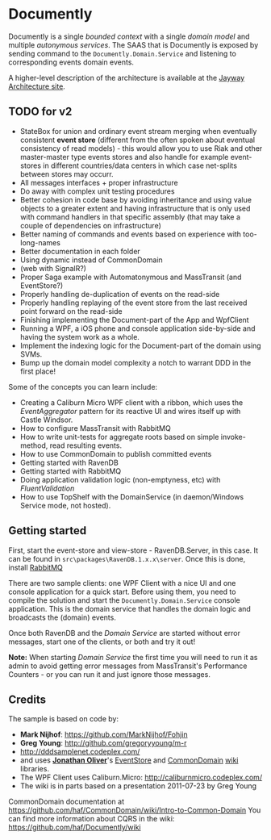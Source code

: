 # Documently

Documently is a single *bounded context* with a single *domain model* and multiple *autonymous services*. The SAAS that is Documently is exposed by sending command to the `Documently.Domain.Service` and listening to corresponding events domain events.

A higher-level description of the architecture is available at the [Jayway Architecture site](http://architecture.jayway.com).

## TODO for v2

 * StateBox for union and ordinary event stream merging when eventually consistent **event store** (different from the often spoken about eventual consistency of read models) - this would allow you to use Riak and other master-master type events stores and also handle for example event-stores in different countries/data centers in which case net-splits between stores may occurr.
 * All messages interfaces + proper infrastructure
 * Do away with complex unit testing procedures
 * Better cohesion in code base by avoiding inheritance and using value objects to a greater extent and having infrastructure that is only used with command handlers in that specific assembly (that may take a couple of dependencies on infrastructure)
 * Better naming of commands and events based on experience with too-long-names
 * Better documentation in each folder
 * Using dynamic instead of CommonDomain
 * (web with SignalR?)
 * Proper Saga example with Automatonymous and MassTransit (and EventStore?)
 * Properly handling de-duplication of events on the read-side
 * Properly handling replaying of the event store from the last received point forward on the read-side
 * Finishing implementing the Document-part of the App and WpfClient
 * Running a WPF, a iOS phone and console application side-by-side and having the system work as a whole.
 * Implement the indexing logic for the Document-part of the domain using SVMs.
 * Bump up the domain model complexity a notch to warrant DDD in the first place!

Some of the concepts you can learn include:

 * Creating a Caliburn Micro WPF client with a ribbon, which uses the *EventAggregator* pattern for its reactive UI and wires itself up with Castle Windsor.
 * How to configure MassTransit with RabbitMQ
 * How to write unit-tests for aggregate roots based on simple invoke-method, read resulting events.
 * How to use CommonDomain to publish committed events
 * Getting started with RavenDB
 * Getting started with RabbitMQ
 * Doing application validation logic (non-emptyness, etc) with *FluentValidation*
 * How to use TopShelf with the DomainService (in daemon/Windows Service mode, not hosted).

## Getting started

First, start the event-store and view-store - RavenDB.Server, in this case. It can be found in `src\packages\RavenDB.1.x.x\server`. Once this is done, install [RabbitMQ](http://www.rabbitmq.com/download.html)

There are two sample clients: one WPF Client with a nice UI and one console application for a quick start. Before using them, you need to compile the solution and start the `Documently.Domain.Service` console application. This is the domain service that handles the domain logic and broadcasts the (domain) events.

Once both RavenDB and the *Domain Service* are started without error messages, start one of the clients, or both and try it out!

**Note:** When starting *Domain Service* the first time you will need to run it as admin to avoid getting error messages from MassTransit's Performance Counters - or you can run it and just ignore those messages. 

## Credits

The sample is based on code by:

 * **Mark Nijhof**: <https://github.com/MarkNijhof/Fohjin>
 * **Greg Young**: <http://github.com/gregoryyoung/m-r>
 * <http://dddsamplenet.codeplex.com/>
 * and uses **[Jonathan Oliver](https://github.com/joliver/)**'s [EventStore](https://github.com/joliver/EventStore)  and [CommonDomain](https://github.com/haf/CommonDomain) [wiki](https://github.com/haf/CommonDomain/wiki) libraries.
 * The WPF Client uses Caliburn.Micro: <http://caliburnmicro.codeplex.com/>
 * The wiki is in parts based on a presentation 2011-07-23 by Greg Young

CommonDomain documentation at <https://github.com/haf/CommonDomain/wiki/Intro-to-Common-Domain>
You can find more information about CQRS in the wiki: <https://github.com/haf/Documently/wiki>